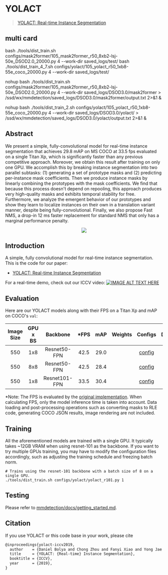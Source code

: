 # YOLACT

> [YOLACT: Real-time Instance Segmentation](https://arxiv.org/abs/1904.02689)

<!-- [ALGORITHM] -->

## multi card
bash ./tools/dist_train.sh configs/mask2former/105_mask2former_r50_8xb2-lsj-50e_DSOD2.0_20000.py 4 --work-dir saved_logs/test/
bash ./tools/dist_train_4_7.sh configs/yolact/105_yolact_r50_1xb8-55e_coco_20000.py 4 --work-dir saved_logs/test/

nohup bash ./tools/dist_train.sh configs/mask2former/105_mask2former_r50_8xb2-lsj-50e_DSOD2.0_20000.py 4 --work-dir saved_logs/DSOD3.0/mask2former > /ssd/wx/mmdetection/saved_logs/DSOD3.0/mask2former/output.txt 2>&1 &

nohup bash ./tools/dist_train_2.sh configs/yolact/105_yolact_r50_1xb8-55e_coco_20000.py 4 --work-dir saved_logs/DSOD3.0/yolact/ > /ssd/wx/mmdetection/saved_logs/DSOD3.0/yolact/output.txt 2>&1 &




## Abstract

We present a simple, fully-convolutional model for real-time instance segmentation that achieves 29.8 mAP on MS COCO at 33.5 fps evaluated on a single Titan Xp, which is significantly faster than any previous competitive approach. Moreover, we obtain this result after training on only one GPU. We accomplish this by breaking instance segmentation into two parallel subtasks: (1) generating a set of prototype masks and (2) predicting per-instance mask coefficients. Then we produce instance masks by linearly combining the prototypes with the mask coefficients. We find that because this process doesn't depend on repooling, this approach produces very high-quality masks and exhibits temporal stability for free. Furthermore, we analyze the emergent behavior of our prototypes and show they learn to localize instances on their own in a translation variant manner, despite being fully-convolutional. Finally, we also propose Fast NMS, a drop-in 12 ms faster replacement for standard NMS that only has a marginal performance penalty.

<div align=center>
<img src="https://user-images.githubusercontent.com/40661020/144001225-8c62cad7-a330-4f60-873f-61aa17e99223.png"/>
</div>

## Introduction

A simple, fully convolutional model for real-time instance segmentation. This is the code for our paper:

- [YOLACT: Real-time Instance Segmentation](https://arxiv.org/abs/1904.02689)

<!-- - [YOLACT++: Better Real-time Instance Segmentation](https://arxiv.org/abs/1912.06218) -->

For a real-time demo, check out our ICCV video:
[![IMAGE ALT TEXT HERE](https://img.youtube.com/vi/0pMfmo8qfpQ/0.jpg)](https://www.youtube.com/watch?v=0pMfmo8qfpQ)

## Evaluation

Here are our YOLACT models along with their FPS on a Titan Xp and mAP on COCO's `val`:

| Image Size | GPU x BS |   Backbone    | \*FPS | mAP  | Weights |                 Configs                  |                                                            Download                                                             |
| :--------: | :------: | :-----------: | :---: | :--: | :-----: | :--------------------------------------: | :-----------------------------------------------------------------------------------------------------------------------------: |
|    550     |   1x8    | Resnet50-FPN  | 42.5  | 29.0 |         | [config](./yolact_r50_1xb8-55e_coco.py)  |  [model](https://download.openmmlab.com/mmdetection/v2.0/yolact/yolact_r50_1x8_coco/yolact_r50_1x8_coco_20200908-f38d58df.pth)  |
|    550     |   8x8    | Resnet50-FPN  | 42.5  | 28.4 |         | [config](./yolact_r50_8xb8-55e_coco.py)  |  [model](https://download.openmmlab.com/mmdetection/v2.0/yolact/yolact_r50_8x8_coco/yolact_r50_8x8_coco_20200908-ca34f5db.pth)  |
|    550     |   1x8    | Resnet101-FPN | 33.5  | 30.4 |         | [config](./yolact_r101_1xb8-55e_coco.py) | [model](https://download.openmmlab.com/mmdetection/v2.0/yolact/yolact_r101_1x8_coco/yolact_r101_1x8_coco_20200908-4cbe9101.pth) |

\*Note: The FPS is evaluated by the [original implementation](https://github.com/dbolya/yolact). When calculating FPS, only the model inference time is taken into account. Data loading and post-processing operations such as converting masks to RLE code, generating COCO JSON results, image rendering are not included.

## Training

All the aforementioned models are trained with a single GPU. It typically takes ~12GB VRAM when using resnet-101 as the backbone. If you want to try multiple GPUs training, you may have to modify the configuration files accordingly, such as adjusting the training schedule and freezing batch norm.

```Shell
# Trains using the resnet-101 backbone with a batch size of 8 on a single GPU.
./tools/dist_train.sh configs/yolact/yolact_r101.py 1
```

## Testing

Please refer to [mmdetection/docs/getting_started.md](https://mmdetection.readthedocs.io/en/latest/1_exist_data_model.html#test-existing-models).

## Citation

If you use YOLACT or this code base in your work, please cite

```latex
@inproceedings{yolact-iccv2019,
  author    = {Daniel Bolya and Chong Zhou and Fanyi Xiao and Yong Jae Lee},
  title     = {YOLACT: {Real-time} Instance Segmentation},
  booktitle = {ICCV},
  year      = {2019},
}
```

<!-- For YOLACT++, please cite

```latex
@misc{yolact-plus-arxiv2019,
  title         = {YOLACT++: Better Real-time Instance Segmentation},
  author        = {Daniel Bolya and Chong Zhou and Fanyi Xiao and Yong Jae Lee},
  year          = {2019},
  eprint        = {1912.06218},
  archivePrefix = {arXiv},
  primaryClass  = {cs.CV}
}
``` -->
